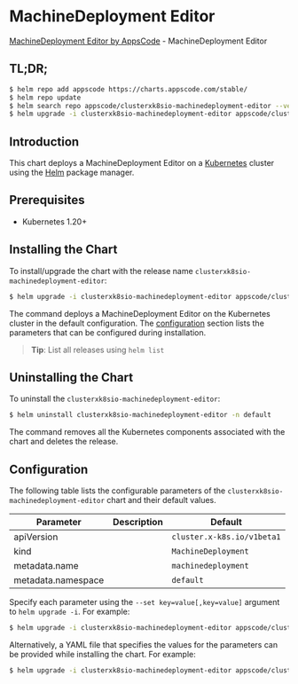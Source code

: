 # MachineDeployment Editor

[MachineDeployment Editor by AppsCode](https://appscode.com) - MachineDeployment Editor

## TL;DR;

```bash
$ helm repo add appscode https://charts.appscode.com/stable/
$ helm repo update
$ helm search repo appscode/clusterxk8sio-machinedeployment-editor --version=v0.22.0
$ helm upgrade -i clusterxk8sio-machinedeployment-editor appscode/clusterxk8sio-machinedeployment-editor -n default --create-namespace --version=v0.22.0
```

## Introduction

This chart deploys a MachineDeployment Editor on a [Kubernetes](http://kubernetes.io) cluster using the [Helm](https://helm.sh) package manager.

## Prerequisites

- Kubernetes 1.20+

## Installing the Chart

To install/upgrade the chart with the release name `clusterxk8sio-machinedeployment-editor`:

```bash
$ helm upgrade -i clusterxk8sio-machinedeployment-editor appscode/clusterxk8sio-machinedeployment-editor -n default --create-namespace --version=v0.22.0
```

The command deploys a MachineDeployment Editor on the Kubernetes cluster in the default configuration. The [configuration](#configuration) section lists the parameters that can be configured during installation.

> **Tip**: List all releases using `helm list`

## Uninstalling the Chart

To uninstall the `clusterxk8sio-machinedeployment-editor`:

```bash
$ helm uninstall clusterxk8sio-machinedeployment-editor -n default
```

The command removes all the Kubernetes components associated with the chart and deletes the release.

## Configuration

The following table lists the configurable parameters of the `clusterxk8sio-machinedeployment-editor` chart and their default values.

|     Parameter      | Description |                Default                |
|--------------------|-------------|---------------------------------------|
| apiVersion         |             | <code>cluster.x-k8s.io/v1beta1</code> |
| kind               |             | <code>MachineDeployment</code>        |
| metadata.name      |             | <code>machinedeployment</code>        |
| metadata.namespace |             | <code>default</code>                  |


Specify each parameter using the `--set key=value[,key=value]` argument to `helm upgrade -i`. For example:

```bash
$ helm upgrade -i clusterxk8sio-machinedeployment-editor appscode/clusterxk8sio-machinedeployment-editor -n default --create-namespace --version=v0.22.0 --set apiVersion=cluster.x-k8s.io/v1beta1
```

Alternatively, a YAML file that specifies the values for the parameters can be provided while
installing the chart. For example:

```bash
$ helm upgrade -i clusterxk8sio-machinedeployment-editor appscode/clusterxk8sio-machinedeployment-editor -n default --create-namespace --version=v0.22.0 --values values.yaml
```
